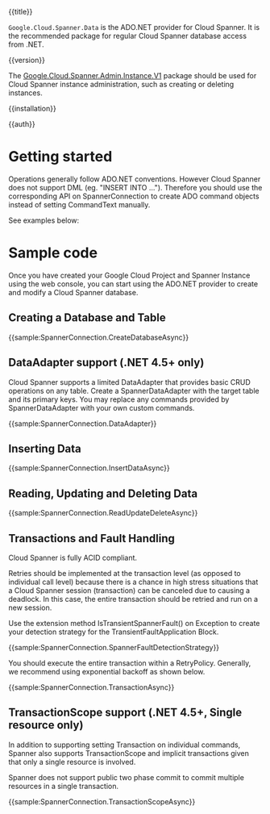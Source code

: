 {{title}}

`Google.Cloud.Spanner.Data` is the ADO.NET provider for Cloud Spanner. It is the recommended
package for regular Cloud Spanner database access from .NET.

{{version}}

The [Google.Cloud.Spanner.Admin.Instance.V1](../Google.Cloud.Spanner.Admin.Instance.V1/) package
should be used for Cloud Spanner instance administration, such as creating or deleting instances.

{{installation}}

{{auth}}

# Getting started

Operations generally follow ADO.NET conventions.
However Cloud Spanner does not support DML (eg. "INSERT INTO ..."). Therefore you should
use the corresponding API on SpannerConnection to create ADO command objects instead
of setting CommandText manually.

See examples below:

# Sample code
Once you have created your Google Cloud Project and Spanner Instance using the web console,
you can start using the ADO.NET provider to create and modify a Cloud Spanner database.

## Creating a Database and Table

{{sample:SpannerConnection.CreateDatabaseAsync}}

## DataAdapter support (.NET 4.5+ only)

Cloud Spanner supports a limited DataAdapter that provides basic CRUD operations on any table.
Create a SpannerDataAdapter with the target table and its primary keys.  You may replace any
commands provided by SpannerDataAdapter with your own custom commands.

{{sample:SpannerConnection.DataAdapter}}

## Inserting Data

{{sample:SpannerConnection.InsertDataAsync}}

## Reading, Updating and Deleting Data

{{sample:SpannerConnection.ReadUpdateDeleteAsync}}

## Transactions and Fault Handling
Cloud Spanner is fully ACID compliant.

Retries should be implemented at the transaction level (as opposed to individual call level)
because there is a chance in high stress situations that a Cloud Spanner session (transaction)
can be canceled due to causing a deadlock. In this case, the entire transaction should be
retried and run on a new session.

Use the extension method IsTransientSpannerFault() on Exception to create your detection
strategy for the TransientFaultApplication Block.

{{sample:SpannerConnection.SpannerFaultDetectionStrategy}}

 You should execute the entire transaction within a RetryPolicy. Generally, we recommend
 using exponential backoff as shown below.

{{sample:SpannerConnection.TransactionAsync}}

## TransactionScope support (.NET 4.5+, Single resource only)
In addition to supporting setting Transaction on individual commands, Spanner also supports
TransactionScope and implicit transactions given that only a single resource is involved.

Spanner does not support public two phase commit to commit multiple resources in a
single transaction.

{{sample:SpannerConnection.TransactionScopeAsync}}


